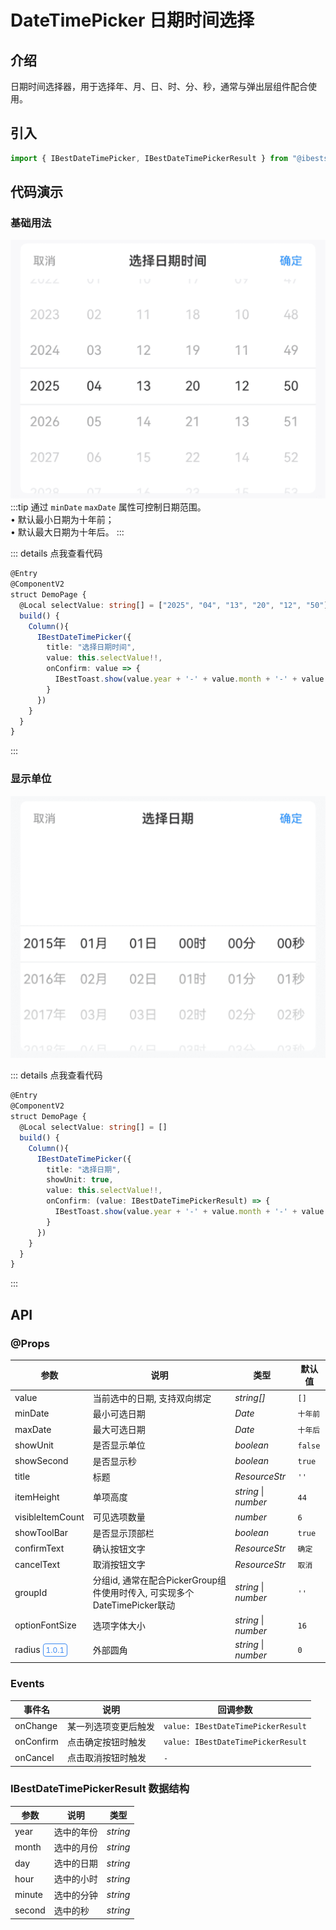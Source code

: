 # DateTimePicker 日期时间选择

## 介绍

日期时间选择器，用于选择年、月、日、时、分、秒，通常与弹出层组件配合使用。

## 引入

```ts
import { IBestDateTimePicker, IBestDateTimePickerResult } from "@ibestservices/ibest-ui-v2";
```

## 代码演示

### 基础用法

![基础用法](./images/base.png)
:::tip
通过 `minDate` `maxDate` 属性可控制日期范围。   
• 默认最小日期为十年前；   
• 默认最大日期为十年后。
:::

::: details 点我查看代码
```ts
@Entry
@ComponentV2
struct DemoPage {
  @Local selectValue: string[] = ["2025", "04", "13", "20", "12", "50"]
  build() {
    Column(){
      IBestDateTimePicker({
        title: "选择日期时间",
        value: this.selectValue!!,
        onConfirm: value => {
          IBestToast.show(value.year + '-' + value.month + '-' + value.day + ' ' + value.hour + ':' + value.minute + ':' + value.second)
        }
      })
    }
  }
}
```
:::

### 显示单位

![显示单位](./images/unit.png)

::: details 点我查看代码
```ts
@Entry
@ComponentV2
struct DemoPage {
  @Local selectValue: string[] = []
  build() {
    Column(){
      IBestDateTimePicker({
        title: "选择日期",
        showUnit: true,
        value: this.selectValue!!,
        onConfirm: (value: IBestDateTimePickerResult) => {
          IBestToast.show(value.year + '-' + value.month + '-' + value.day + ' ' + value.hour + ':' + value.minute + ':' + value.second)
        }
      })
    }
  }
}
```
:::


## API

### @Props

| 参数         | 说明                                          | 类型      | 默认值     |
| ------------ | ---------------------------------------------| --------- | ---------- |
| value        | 当前选中的日期, 支持双向绑定                     | _string[]_  | `[]` | 
| minDate      | 最小可选日期                                   | _Date_  |    `十年前`     |
| maxDate      | 最大可选日期                                   | _Date_ | `十年后`  |
| showUnit     | 是否显示单位                                   | _boolean_ | `false` |
| showSecond   | 是否显示秒                                     | _boolean_ | `true` |
| title        |  标题                                         | _ResourceStr_ |  `''`  |
| itemHeight   | 单项高度                                       | _string_ \| _number_ | `44` |
| visibleItemCount | 可见选项数量                                | _number_ | `6`   |
| showToolBar   | 是否显示顶部栏                                 | _boolean_ | `true` |
| confirmText   | 确认按钮文字                                   | _ResourceStr_ |  `确定`  |
| cancelText    | 取消按钮文字                                   | _ResourceStr_ |  `取消`  |
| groupId       | 分组id, 通常在配合PickerGroup组件使用时传入, 可实现多个DateTimePicker联动 | _string_ \| _number_ | `''` |
| optionFontSize| 选项字体大小                                   | _string_ \| _number_ | `16`   |
| radius <span style="font-size: 12px; padding:2px 4px;color:#3D8AF2;border-radius:4px;border: 1px solid #3D8AF2">1.0.1</span>| 外部圆角                                       | _string_ \| _number_ | `0`   |
 
### Events

| 事件名     | 说明             | 回调参数             |
| ----------| ----------------| -------------------------------- |
| onChange | 某一列选项变更后触发 | `value: IBestDateTimePickerResult` |
| onConfirm | 点击确定按钮时触发 | `value: IBestDateTimePickerResult` |
| onCancel |  点击取消按钮时触发 | `-` |

### IBestDateTimePickerResult 数据结构
| 参数         | 说明               | 类型      |
| ------------ | ------------------| --------- |
| year         | 选中的年份          | _string_  |
| month        | 选中的月份          | _string_  |
| day          | 选中的日期          | _string_  |
| hour         | 选中的小时          | _string_  |
| minute       | 选中的分钟          | _string_  |
| second       | 选中的秒            | _string_  |